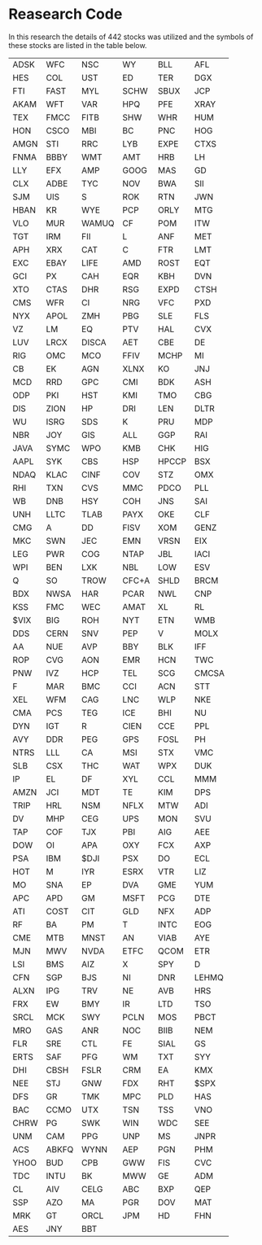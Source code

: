 # Reasearch Code
In this research the details of 442 stocks was utilized and the symbols of these stocks are listed in the table below.
 <table>
	<tr>
		<td>ADSK</td>
		<td>WFC</td>
		<td>NSC</td>
		<td>WY</td>
		<td>BLL</td>
		<td>AFL</td>
	</tr>
	<tr>
		<td>HES</td>
		<td>COL</td>
		<td>UST</td>
		<td>ED</td>
		<td>TER</td>
		<td>DGX</td>
	</tr>
	<tr>
		<td>FTI</td>
		<td>FAST</td>
		<td>MYL</td>
		<td>SCHW</td>
		<td>SBUX</td>
		<td>JCP</td>
	</tr>
	<tr>
		<td>AKAM</td>
		<td>WFT</td>
		<td>VAR</td>
		<td>HPQ</td>
		<td>PFE</td>
		<td>XRAY</td>
	</tr>
	<tr>
		<td>TEX</td>
		<td>FMCC</td>
		<td>FITB</td>
		<td>SHW</td>
		<td>WHR</td>
		<td>HUM</td>
	</tr>
	<tr>
		<td>HON</td>
		<td>CSCO</td>
		<td>MBI</td>
		<td>BC</td>
		<td>PNC</td>
		<td>HOG</td>
	</tr>
	<tr>
		<td>AMGN</td>
		<td>STI</td>
		<td>RRC</td>
		<td>LYB</td>
		<td>EXPE</td>
		<td>CTXS</td>
	</tr>
	<tr>
		<td>FNMA</td>
		<td>BBBY</td>
		<td>WMT</td>
		<td>AMT</td>
		<td>HRB</td>
		<td>LH</td>
	</tr>
	<tr>
		<td>LLY</td>
		<td>EFX</td>
		<td>AMP</td>
		<td>GOOG</td>
		<td>MAS</td>
		<td>GD</td>
	</tr>
	<tr>
		<td>CLX</td>
		<td>ADBE</td>
		<td>TYC</td>
		<td>NOV</td>
		<td>BWA</td>
		<td>SII</td>
	</tr>
	<tr>
		<td>SJM</td>
		<td>UIS</td>
		<td>S</td>
		<td>ROK</td>
		<td>RTN</td>
		<td>JWN</td>
	</tr>
	<tr>
		<td>HBAN</td>
		<td>KR</td>
		<td>WYE</td>
		<td>PCP</td>
		<td>ORLY</td>
		<td>MTG</td>
	</tr>
	<tr>
		<td>VLO</td>
		<td>MUR</td>
		<td>WAMUQ</td>
		<td>CF</td>
		<td>POM</td>
		<td>ITW</td>
	</tr>
	<tr>
		<td>TGT</td>
		<td>IRM</td>
		<td>FII</td>
		<td>L</td>
		<td>ANF</td>
		<td>MET</td>
	</tr>
	<tr>
		<td>APH</td>
		<td>XRX</td>
		<td>CAT</td>
		<td>C</td>
		<td>FTR</td>
		<td>LMT</td>
	</tr>
	<tr>
		<td>EXC</td>
		<td>EBAY</td>
		<td>LIFE</td>
		<td>AMD</td>
		<td>ROST</td>
		<td>EQT</td>
	</tr>
	<tr>
		<td>GCI</td>
		<td>PX</td>
		<td>CAH</td>
		<td>EQR</td>
		<td>KBH</td>
		<td>DVN</td>
	</tr>
	<tr>
		<td>XTO</td>
		<td>CTAS</td>
		<td>DHR</td>
		<td>RSG</td>
		<td>EXPD</td>
		<td>CTSH</td>
	</tr>
	<tr>
		<td>CMS</td>
		<td>WFR</td>
		<td>CI</td>
		<td>NRG</td>
		<td>VFC</td>
		<td>PXD</td>
	</tr>
	<tr>
		<td>NYX</td>
		<td>APOL</td>
		<td>ZMH</td>
		<td>PBG</td>
		<td>SLE</td>
		<td>FLS</td>
	</tr>
	<tr>
		<td>VZ</td>
		<td>LM</td>
		<td>EQ</td>
		<td>PTV</td>
		<td>HAL</td>
		<td>CVX</td>
	</tr>
	<tr>
		<td>LUV</td>
		<td>LRCX</td>
		<td>DISCA</td>
		<td>AET</td>
		<td>CBE</td>
		<td>DE</td>
	</tr>
	<tr>
		<td>RIG</td>
		<td>OMC</td>
		<td>MCO</td>
		<td>FFIV</td>
		<td>MCHP</td>
		<td>MI</td>
	</tr>
	<tr>
		<td>CB</td>
		<td>EK</td>
		<td>AGN</td>
		<td>XLNX</td>
		<td>KO</td>
		<td>JNJ</td>
	</tr>
	<tr>
		<td>MCD</td>
		<td>RRD</td>
		<td>GPC</td>
		<td>CMI</td>
		<td>BDK</td>
		<td>ASH</td>
	</tr>
	<tr>
		<td>ODP</td>
		<td>PKI</td>
		<td>HST</td>
		<td>KMI</td>
		<td>TMO</td>
		<td>CBG</td>
	</tr>
	<tr>
		<td>DIS</td>
		<td>ZION</td>
		<td>HP</td>
		<td>DRI</td>
		<td>LEN</td>
		<td>DLTR</td>
	</tr>
	<tr>
		<td>WU</td>
		<td>ISRG</td>
		<td>SDS</td>
		<td>K</td>
		<td>PRU</td>
		<td>MDP</td>
	</tr>
	<tr>
		<td>NBR</td>
		<td>JOY</td>
		<td>GIS</td>
		<td>ALL</td>
		<td>GGP</td>
		<td>RAI</td>
	</tr>
	<tr>
		<td>JAVA</td>
		<td>SYMC</td>
		<td>WPO</td>
		<td>KMB</td>
		<td>CHK</td>
		<td>HIG</td>
	</tr>
	<tr>
		<td>AAPL</td>
		<td>SYK</td>
		<td>CBS</td>
		<td>HSP</td>
		<td>HPCCP</td>
		<td>BSX</td>
	</tr>
	<tr>
		<td>NDAQ</td>
		<td>KLAC</td>
		<td>CINF</td>
		<td>COV</td>
		<td>STZ</td>
		<td>OMX</td>
	</tr>
	<tr>
		<td>RHI</td>
		<td>TXN</td>
		<td>CVS</td>
		<td>MMC</td>
		<td>PDCO</td>
		<td>PLL</td>
	</tr>
	<tr>
		<td>WB</td>
		<td>DNB</td>
		<td>HSY</td>
		<td>COH</td>
		<td>JNS</td>
		<td>SAI</td>
	</tr>
	<tr>
		<td>UNH</td>
		<td>LLTC</td>
		<td>TLAB</td>
		<td>PAYX</td>
		<td>OKE</td>
		<td>CLF</td>
	</tr>
	<tr>
		<td>CMG</td>
		<td>A</td>
		<td>DD</td>
		<td>FISV</td>
		<td>XOM</td>
		<td>GENZ</td>
	</tr>
	<tr>
		<td>MKC</td>
		<td>SWN</td>
		<td>JEC</td>
		<td>EMN</td>
		<td>VRSN</td>
		<td>EIX</td>
	</tr>
	<tr>
		<td>LEG</td>
		<td>PWR</td>
		<td>COG</td>
		<td>NTAP</td>
		<td>JBL</td>
		<td>IACI</td>
	</tr>
	<tr>
		<td>WPI</td>
		<td>BEN</td>
		<td>LXK</td>
		<td>NBL</td>
		<td>LOW</td>
		<td>ESV</td>
	</tr>
	<tr>
		<td>Q</td>
		<td>SO</td>
		<td>TROW</td>
		<td>CFC+A</td>
		<td>SHLD</td>
		<td>BRCM</td>
	</tr>
	<tr>
		<td>BDX</td>
		<td>NWSA</td>
		<td>HAR</td>
		<td>PCAR</td>
		<td>NWL</td>
		<td>CNP</td>
	</tr>
	<tr>
		<td>KSS</td>
		<td>FMC</td>
		<td>WEC</td>
		<td>AMAT</td>
		<td>XL</td>
		<td>RL</td>
	</tr>
	<tr>
		<td>$VIX</td>
		<td>BIG</td>
		<td>ROH</td>
		<td>NYT</td>
		<td>ETN</td>
		<td>WMB</td>
	</tr>
	<tr>
		<td>DDS</td>
		<td>CERN</td>
		<td>SNV</td>
		<td>PEP</td>
		<td>V</td>
		<td>MOLX</td>
	</tr>
	<tr>
		<td>AA</td>
		<td>NUE</td>
		<td>AVP</td>
		<td>BBY</td>
		<td>BLK</td>
		<td>IFF</td>
	</tr>
	<tr>
		<td>ROP</td>
		<td>CVG</td>
		<td>AON</td>
		<td>EMR</td>
		<td>HCN</td>
		<td>TWC</td>
	</tr>
	<tr>
		<td>PNW</td>
		<td>IVZ</td>
		<td>HCP</td>
		<td>TEL</td>
		<td>SCG</td>
		<td>CMCSA</td>
	</tr>
	<tr>
		<td>F</td>
		<td>MAR</td>
		<td>BMC</td>
		<td>CCI</td>
		<td>ACN</td>
		<td>STT</td>
	</tr>
	<tr>
		<td>XEL</td>
		<td>WFM</td>
		<td>CAG</td>
		<td>LNC</td>
		<td>WLP</td>
		<td>NKE</td>
	</tr>
	<tr>
		<td>CMA</td>
		<td>PCS</td>
		<td>TEG</td>
		<td>ICE</td>
		<td>BHI</td>
		<td>NU</td>
	</tr>
	<tr>
		<td>DYN</td>
		<td>IGT</td>
		<td>R</td>
		<td>CIEN</td>
		<td>CCE</td>
		<td>PPL</td>
	</tr>
	<tr>
		<td>AVY</td>
		<td>DDR</td>
		<td>PEG</td>
		<td>GPS</td>
		<td>FOSL</td>
		<td>PH</td>
	</tr>
	<tr>
		<td>NTRS</td>
		<td>LLL</td>
		<td>CA</td>
		<td>MSI</td>
		<td>STX</td>
		<td>VMC</td>
	</tr>
	<tr>
		<td>SLB</td>
		<td>CSX</td>
		<td>THC</td>
		<td>WAT</td>
		<td>WPX</td>
		<td>DUK</td>
	</tr>
	<tr>
		<td>IP</td>
		<td>EL</td>
		<td>DF</td>
		<td>XYL</td>
		<td>CCL</td>
		<td>MMM</td>
	</tr>
	<tr>
		<td>AMZN</td>
		<td>JCI</td>
		<td>MDT</td>
		<td>TE</td>
		<td>KIM</td>
		<td>DPS</td>
	</tr>
	<tr>
		<td>TRIP</td>
		<td>HRL</td>
		<td>NSM</td>
		<td>NFLX</td>
		<td>MTW</td>
		<td>ADI</td>
	</tr>
	<tr>
		<td>DV</td>
		<td>MHP</td>
		<td>CEG</td>
		<td>UPS</td>
		<td>MON</td>
		<td>SVU</td>
	</tr>
	<tr>
		<td>TAP</td>
		<td>COF</td>
		<td>TJX</td>
		<td>PBI</td>
		<td>AIG</td>
		<td>AEE</td>
	</tr>
	<tr>
		<td>DOW</td>
		<td>OI</td>
		<td>APA</td>
		<td>OXY</td>
		<td>FCX</td>
		<td>AXP</td>
	</tr>
	<tr>
		<td>PSA</td>
		<td>IBM</td>
		<td>$DJI</td>
		<td>PSX</td>
		<td>DO</td>
		<td>ECL</td>
	</tr>
	<tr>
		<td>HOT</td>
		<td>M</td>
		<td>IYR</td>
		<td>ESRX</td>
		<td>VTR</td>
		<td>LIZ</td>
	</tr>
	<tr>
		<td>MO</td>
		<td>SNA</td>
		<td>EP</td>
		<td>DVA</td>
		<td>GME</td>
		<td>YUM</td>
	</tr>
	<tr>
		<td>APC</td>
		<td>APD</td>
		<td>GM</td>
		<td>MSFT</td>
		<td>PCG</td>
		<td>DTE</td>
	</tr>
	<tr>
		<td>ATI</td>
		<td>COST</td>
		<td>CIT</td>
		<td>GLD</td>
		<td>NFX</td>
		<td>ADP</td>
	</tr>
	<tr>
		<td>RF</td>
		<td>BA</td>
		<td>PM</td>
		<td>T</td>
		<td>INTC</td>
		<td>EOG</td>
	</tr>
	<tr>
		<td>CME</td>
		<td>MTB</td>
		<td>MNST</td>
		<td>AN</td>
		<td>VIAB</td>
		<td>AYE</td>
	</tr>
	<tr>
		<td>MJN</td>
		<td>MWV</td>
		<td>NVDA</td>
		<td>ETFC</td>
		<td>QCOM</td>
		<td>ETR</td>
	</tr>
	<tr>
		<td>LSI</td>
		<td>BMS</td>
		<td>AIZ</td>
		<td>X</td>
		<td>SPY</td>
		<td>D</td>
	</tr>
	<tr>
		<td>CFN</td>
		<td>SGP</td>
		<td>BJS</td>
		<td>NI</td>
		<td>DNR</td>
		<td>LEHMQ</td>
	</tr>
	<tr>
		<td>ALXN</td>
		<td>IPG</td>
		<td>TRV</td>
		<td>NE</td>
		<td>AVB</td>
		<td>HRS</td>
	</tr>
	<tr>
		<td>FRX</td>
		<td>EW</td>
		<td>BMY</td>
		<td>IR</td>
		<td>LTD</td>
		<td>TSO</td>
	</tr>
	<tr>
		<td>SRCL</td>
		<td>MCK</td>
		<td>SWY</td>
		<td>PCLN</td>
		<td>MOS</td>
		<td>PBCT</td>
	</tr>
	<tr>
		<td>MRO</td>
		<td>GAS</td>
		<td>ANR</td>
		<td>NOC</td>
		<td>BIIB</td>
		<td>NEM</td>
	</tr>
	<tr>
		<td>FLR</td>
		<td>SRE</td>
		<td>CTL</td>
		<td>FE</td>
		<td>SIAL</td>
		<td>GS</td>
	</tr>
	<tr>
		<td>ERTS</td>
		<td>SAF</td>
		<td>PFG</td>
		<td>WM</td>
		<td>TXT</td>
		<td>SYY</td>
	</tr>
	<tr>
		<td>DHI</td>
		<td>CBSH</td>
		<td>FSLR</td>
		<td>CRM</td>
		<td>EA</td>
		<td>KMX</td>
	</tr>
	<tr>
		<td>NEE</td>
		<td>STJ</td>
		<td>GNW</td>
		<td>FDX</td>
		<td>RHT</td>
		<td>$SPX</td>
	</tr>
	<tr>
		<td>DFS</td>
		<td>GR</td>
		<td>TMK</td>
		<td>MPC</td>
		<td>PLD</td>
		<td>HAS</td>
	</tr>
	<tr>
		<td>BAC</td>
		<td>CCMO</td>
		<td>UTX</td>
		<td>TSN</td>
		<td>TSS</td>
		<td>VNO</td>
	</tr>
	<tr>
		<td>CHRW</td>
		<td>PG</td>
		<td>SWK</td>
		<td>WIN</td>
		<td>WDC</td>
		<td>SEE</td>
	</tr>
	<tr>
		<td>UNM</td>
		<td>CAM</td>
		<td>PPG</td>
		<td>UNP</td>
		<td>MS</td>
		<td>JNPR</td>
	</tr>
	<tr>
		<td>ACS</td>
		<td>ABKFQ</td>
		<td>WYNN</td>
		<td>AEP</td>
		<td>PGN</td>
		<td>PHM</td>
	</tr>
	<tr>
		<td>YHOO</td>
		<td>BUD</td>
		<td>CPB</td>
		<td>GWW</td>
		<td>FIS</td>
		<td>CVC</td>
	</tr>
	<tr>
		<td>TDC</td>
		<td>INTU</td>
		<td>BK</td>
		<td>MWW</td>
		<td>GE</td>
		<td>ADM</td>
	</tr>
	<tr>
		<td>CL</td>
		<td>AIV</td>
		<td>CELG</td>
		<td>ABC</td>
		<td>BXP</td>
		<td>QEP</td>
	</tr>
	<tr>
		<td>SSP</td>
		<td>AZO</td>
		<td>MA</td>
		<td>PGR</td>
		<td>DOV</td>
		<td>MAT</td>
	</tr>
	<tr>
		<td>MRK</td>
		<td>GT</td>
		<td>ORCL</td>
		<td>JPM</td>
		<td>HD</td>
		<td>FHN</td>
	</tr>
	<tr>
		<td>AES</td>
		<td>JNY</td>
		<td>BBT</td>
		<td></td>
		<td></td>
		<td></td>
	</tr>
</table>
